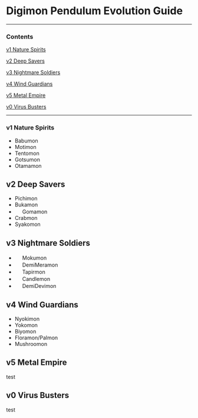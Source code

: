 # Digimon Pendulum Evolution Guide
-----
### Contents

[v1 Nature Spirits](#v1-nature-spirits)

[v2 Deep Savers](#v2-deep-savers)

[v3 Nightmare Soldiers](#v3-nightmare-soldiers)

[v4 Wind Guardians](#v4-wind-guardians)

[v5 Metal Empire](#v5-metal-empire)

[v0 Virus Busters](#v0-virus-busters)

-----

### v1 Nature Spirits

- Babumon
- Motimon
- Tentomon
- Gotsumon
- Otamamon

## v2 Deep Savers

- Pichimon
- Bukamon
- <img src="{{site.baseurl}}/hosting/digimon-lcd-colored/goma.png" width="16" height="16"> Gomamon
- Crabmon
- Syakomon

## v3 Nightmare Soldiers

- <img src="{{site.baseurl}}/hosting/digimon-lcd-colored/moku.png" width="16" height="16"> Mokumon
- <img src="{{site.baseurl}}/hosting/digimon-lcd-colored/demimera.png" width="16" height="16"> DemiMeramon
- <img src="{{site.baseurl}}/hosting/digimon-lcd-colored/baku.png" width="16" height="16"> Tapirmon
- <img src="{{site.baseurl}}/hosting/digimon-lcd-colored/candle.png" width="16" height="16"> Candlemon
- <img src="{{site.baseurl}}/hosting/digimon-lcd-colored/demidevi.png" width="16" height="16"> DemiDevimon

## v4 Wind Guardians

- Nyokimon
- Yokomon
- Biyomon
- Floramon/Palmon
- Mushroomon

## v5 Metal Empire

test

## v0 Virus Busters

test

